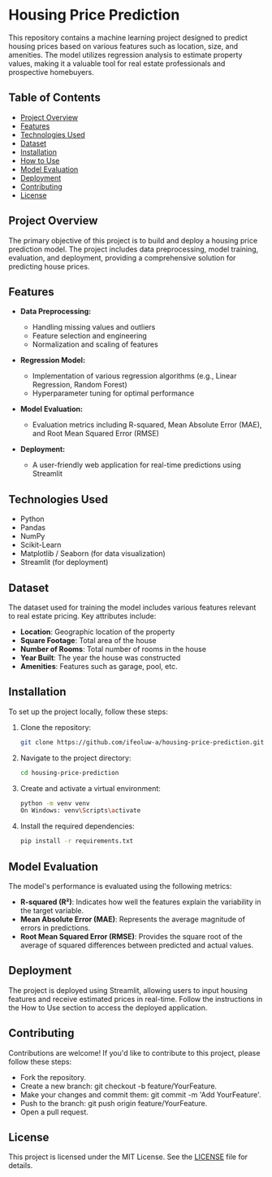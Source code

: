 # Housing Price Prediction

This repository contains a machine learning project designed to predict housing prices based on various features such as location, size, and amenities. The model utilizes regression analysis to estimate property values, making it a valuable tool for real estate professionals and prospective homebuyers.

## Table of Contents

- [Project Overview](#project-overview)
- [Features](#features)
- [Technologies Used](#technologies-used)
- [Dataset](#dataset)
- [Installation](#installation)
- [How to Use](#how-to-use)
- [Model Evaluation](#model-evaluation)
- [Deployment](#deployment)
- [Contributing](#contributing)
- [License](#license)

## Project Overview

The primary objective of this project is to build and deploy a housing price prediction model. The project includes data preprocessing, model training, evaluation, and deployment, providing a comprehensive solution for predicting house prices.

## Features

- **Data Preprocessing:** 
  - Handling missing values and outliers
  - Feature selection and engineering
  - Normalization and scaling of features

- **Regression Model:** 
  - Implementation of various regression algorithms (e.g., Linear Regression, Random Forest)
  - Hyperparameter tuning for optimal performance

- **Model Evaluation:** 
  - Evaluation metrics including R-squared, Mean Absolute Error (MAE), and Root Mean Squared Error (RMSE)

- **Deployment:** 
  - A user-friendly web application for real-time predictions using Streamlit

## Technologies Used

- Python
- Pandas
- NumPy
- Scikit-Learn
- Matplotlib / Seaborn (for data visualization)
- Streamlit (for deployment)

## Dataset

The dataset used for training the model includes various features relevant to real estate pricing. Key attributes include:

- **Location**: Geographic location of the property
- **Square Footage**: Total area of the house
- **Number of Rooms**: Total number of rooms in the house
- **Year Built**: The year the house was constructed
- **Amenities**: Features such as garage, pool, etc.

## Installation

To set up the project locally, follow these steps:

1. Clone the repository:
   ```bash
   git clone https://github.com/ifeoluw-a/housing-price-prediction.git
2. Navigate to the project directory:
    ```bash
    cd housing-price-prediction
3. Create and activate a virtual environment:
    ```bash
    python -m venv venv
    On Windows: venv\Scripts\activate
4. Install the required dependencies:
    ```bash
    pip install -r requirements.txt


## Model Evaluation
The model's performance is evaluated using the following metrics:

- **R-squared (R²)**: Indicates how well the features explain the variability in the target variable.
- **Mean Absolute Error (MAE)**: Represents the average magnitude of errors in predictions.
- **Root Mean Squared Error (RMSE)**: Provides the square root of the average of squared differences between predicted and actual values.

## Deployment
The project is deployed using Streamlit, allowing users to input housing features and receive estimated prices in real-time. Follow the instructions in the How to Use section to access the deployed application.

## Contributing
Contributions are welcome! If you'd like to contribute to this project, please follow these steps:

- Fork the repository.
- Create a new branch: git checkout -b feature/YourFeature.
- Make your changes and commit them: git commit -m 'Add YourFeature'.
- Push to the branch: git push origin feature/YourFeature.
- Open a pull request.

## License
This project is licensed under the MIT License. See the [LICENSE](LICENSE) file for details. 

